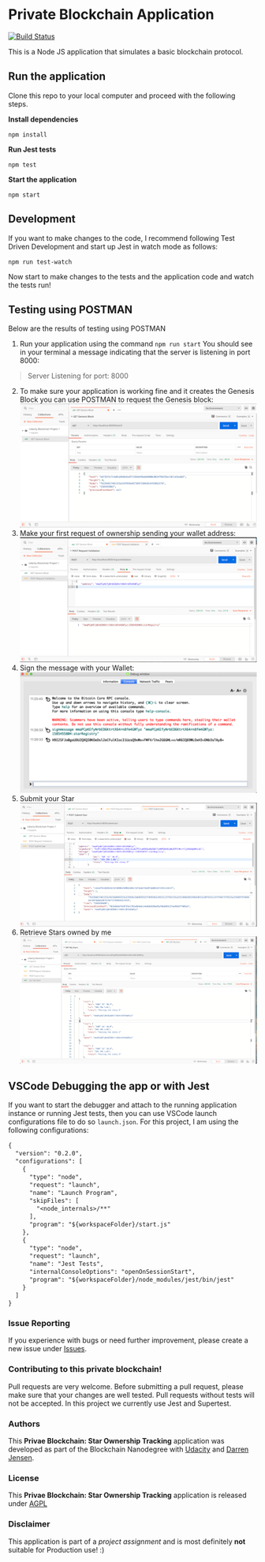 # Private Blockchain Application

[![Build Status](https://travis-ci.org/jensendarren/private-blockchain-star-ownership-tracking.svg?branch=master)](https://travis-ci.org/jensendarren/private-blockchain-star-ownership-tracking)

This is a Node JS application that simulates a basic blockchain protocol.

## Run the application

Clone this repo to your local computer and proceed with the following steps.

**Install dependencies**

```
npm install
```

**Run Jest tests**

```
npm test
```

**Start the application**

```
npm start
```

## Development

If you want to make changes to the code, I recommend following Test Driven Development and start up Jest in watch mode as follows:

```
npm run test-watch
```

Now start to make changes to the tests and the application code and watch the tests run!

## Testing using POSTMAN

Below are the results of testing using POSTMAN

1. Run your application using the command `npm run start`
You should see in your terminal a message indicating that the server is listening in port 8000:
> Server Listening for port: 8000

2. To make sure your application is working fine and it creates the Genesis Block you can use POSTMAN to request the Genesis block:
    ![Request: http://localhost:8000/block/0 ](./tests/img/test-1-get-genesis-block.png)
3. Make your first request of ownership sending your wallet address:
    ![Request: http://localhost:8000/requestValidation ](./tests/img/test-2-post-request-validation.png)
4. Sign the message with your Wallet:
    ![Use the Wallet to sign a message](./tests/img/test-3-sign-message-with-bitcoin-wallet.png)
5. Submit your Star
     ![Request: http://localhost:8000/submitstar](./tests/img/test-4-post-submit-star.png)
6. Retrieve Stars owned by me
    ![Request: http://localhost:8000/blocks/<WALLET_ADDRESS>](./tests/img/test-5-get-my-stars.png)

## VSCode Debugging the app or with Jest

If you want to start the debugger and attach to the running application instance or running Jest tests, then you can use VSCode launch configurations file to do so `launch.json`. For this project, I am using the following configurations:

```
{
  "version": "0.2.0",
  "configurations": [
    {
      "type": "node",
      "request": "launch",
      "name": "Launch Program",
      "skipFiles": [
        "<node_internals>/**"
      ],
      "program": "${workspaceFolder}/start.js"
    },
    {
      "type": "node",
      "request": "launch",
      "name": "Jest Tests",
      "internalConsoleOptions": "openOnSessionStart",
      "program": "${workspaceFolder}/node_modules/jest/bin/jest"
    }
  ]
}
```

### Issue Reporting

If you experience with bugs or need further improvement, please create a new issue under [Issues](https://github.com/jensendarren/private-blockchain-star-ownership-tracking/issues).

### Contributing to this private blockchain!

Pull requests are very welcome. Before submitting a pull request, please make sure that your changes are well tested. Pull requests without tests will not be accepted. In this project we currently use Jest and Supertest.

### Authors

This **Privae Blockchain: Star Ownership Tracking** application was developed as part of the Blockchain Nanodegree with [Udacity](http://www.udacity.com) and [Darren Jensen](http://www.tweetegy.com).

### License

This **Privae Blockchain: Star Ownership Tracking** application is released under [AGPL](http://www.gnu.org/licenses/agpl-3.0-standalone.html)

### Disclaimer

This application is part of a _project assignment_ and is most definitely __not__ suitable for Production use! :)